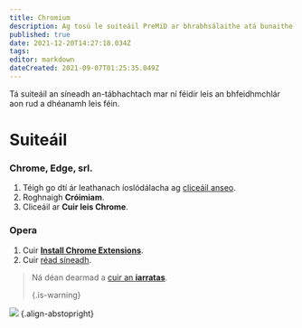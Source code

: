 ```yaml
---
title: Chromium
description: Ag tosú le suiteáil PreMiD ar bhrabhsálaithe atá bunaithe ar Chróimiam
published: true
date: 2021-12-20T14:27:18.034Z
tags:
editor: markdown
dateCreated: 2021-09-07T01:25:35.049Z
---
```


Tá suiteáil an síneadh an-tábhachtach mar ní féidir leis an bhfeidhmchlár aon rud a dhéanamh leis féin.

# Suiteáil
### Chrome, Edge, srl.
1. Téigh go dtí ár leathanach íoslódálacha ag [cliceáil anseo](https://premid.app/downloads).
2. Roghnaigh **Cróimiam**.
3. Cliceáil ar **Cuir leis Chrome**.

### Opera
1. Cuir **[Install Chrome Extensions](https://addons.opera.com/en/extensions/details/install-chrome-extensions/)**.
2. Cuir [réad síneadh](https://premid.app/downloads).

> Ná déan dearmad a [cuir an **iarratas**](/suiteáil).
>
> {.is-warning}

![](https://img.icons8.com/color/2x/chrome.png) {.align-abstopright}
